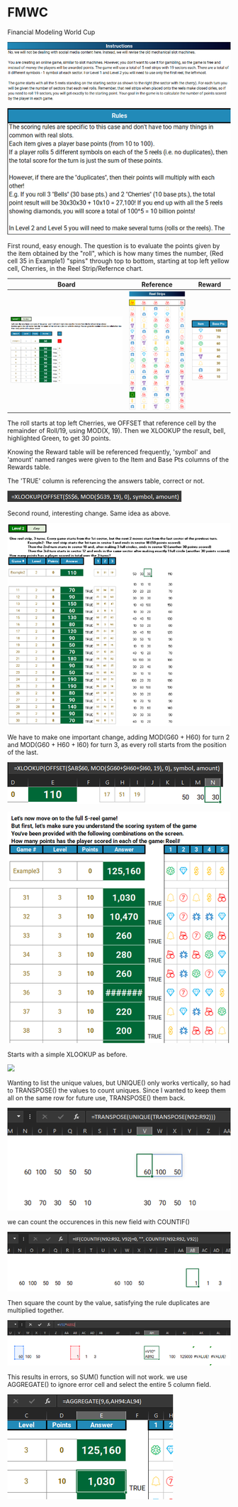 # FMWC
Financial Modeling World Cup

![alt text](https://github.com/blanchardmike/FMWC/blob/main/Resources/FMWC_Instructions.png)


![alt text](https://github.com/blanchardmike/FMWC/blob/main/Resources/FMWC_Rules.png)

First round, easy enough. The question is to evaluate the points given by the item obtained by the "roll", which is how many times the number, (Red cell 35 in Example1) "spins" through top to bottom, starting at top left yellow cell, Cherries, in the Reel Strip/Refernce chart. 

Board                                                    |Reference                                   |Reward
:-------------------------------------------------------:|:-----------------------------------------:|:------------------------------------------------------:
![](https://github.com/blanchardmike/FMWC/blob/main/Resources/FMWC_Q1.png?raw=true)|![](https://github.com/blanchardmike/FMWC/blob/main/Resources/FMWC_Reel.png)|![](https://github.com/blanchardmike/FMWC/blob/main/Resources/FMWC_Reward.png)

The roll starts at top left Cherries, we OFFSET that reference cell by the remainder of Roll/19, using MOD(X, 19). Then we XLOOKUP the result, bell, highlighted Green, to get 30 points. 

Knowing the Reward table will be referenced frequently, 'symbol' and 'amount' named ranges were given to the Item and Base Pts columns of the Rewards table.

The 'TRUE' column is referencing the answers table, correct or not. 

![](https://github.com/blanchardmike/FMWC/blob/main/Resources/FMWC_Q1_formula.png)

Second round, interesting change. Same idea as above.

![](https://github.com/blanchardmike/FMWC/blob/main/Resources/FMWC_Q2.png)

We have to make one important change, adding MOD(G60 + H60) for turn 2 and MOD(G60 + H60 + I60) for turn 3, as every roll starts from the position of the last. 

![](https://github.com/blanchardmike/FMWC/blob/main/Resources/FMWC_Q2_formula.png)


![](https://github.com/blanchardmike/FMWC/blob/main/Resources/FMWC_Q3.png)

Starts with a simple XLOOKUP as before.

![](https://github.com/blanchardmike/FMWC/blob/main/Resources/FMWC_Q3_lookup.png)

Wanting to list the unique values, but UNIQUE() only works vertically, so had to TRANSPOSE() the values to count uniques. Since I wanted to keep them all on the same row for future use, TRANSPOSE() them back. 

![](https://github.com/blanchardmike/FMWC/blob/main/Resources/FMWC_Q3_transpose.png)

we can count the occurences in this new field with COUNTIF()

![](https://github.com/blanchardmike/FMWC/blob/main/Resources/FMWC_Q3_countif.png)

Then square the count by the value, satisfying the rule duplicates are multiplied together.

![](https://github.com/blanchardmike/FMWC/blob/main/Resources/FMWC_Q3_square.png)

This results in errors, so SUM() function will not work. we use AGGREGATE() to ignore error cell and select the entire 5 column field. 

![](https://github.com/blanchardmike/FMWC/blob/main/Resources/FMWC_Q3_aggregate.png)

